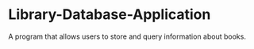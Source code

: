 # Library-Database-Application

A program that allows users to store and query information about books.
